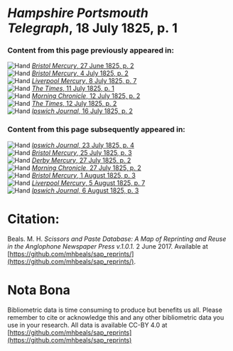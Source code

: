 # *Hampshire Portsmouth Telegraph*, 18 July 1825, p. 1  
  
### Content from this page previously appeared in:  
![Hand](http://scissorsandpaste.net/wp-content/uploads/2017/06/smallhandpointer.png) [*Bristol Mercury*, 27 June 1825, p. 2](https://mhbeals.github.io/sap_html/Bristol-Mercury/Bristol-Mercury-27-June-1825-p-2)  
![Hand](http://scissorsandpaste.net/wp-content/uploads/2017/06/smallhandpointer.png) [*Bristol Mercury*, 4 July 1825, p. 2](https://mhbeals.github.io/sap_html/Bristol-Mercury/Bristol-Mercury-4-July-1825-p-2)  
![Hand](http://scissorsandpaste.net/wp-content/uploads/2017/06/smallhandpointer.png) [*Liverpool Mercury*, 8 July 1825, p. 7](https://mhbeals.github.io/sap_html/Liverpool-Mercury/Liverpool-Mercury-8-July-1825-p-7)  
![Hand](http://scissorsandpaste.net/wp-content/uploads/2017/06/smallhandpointer.png) [*The Times*, 11 July 1825, p. 1](https://mhbeals.github.io/sap_html/The-Times/The-Times-11-July-1825-p-1)  
![Hand](http://scissorsandpaste.net/wp-content/uploads/2017/06/smallhandpointer.png) [*Morning Chronicle*, 12 July 1825, p. 2](https://mhbeals.github.io/sap_html/Morning-Chronicle/Morning-Chronicle-12-July-1825-p-2)  
![Hand](http://scissorsandpaste.net/wp-content/uploads/2017/06/smallhandpointer.png) [*The Times*, 12 July 1825, p. 2](https://mhbeals.github.io/sap_html/The-Times/The-Times-12-July-1825-p-2)  
![Hand](http://scissorsandpaste.net/wp-content/uploads/2017/06/smallhandpointer.png) [*Ipswich Journal*, 16 July 1825, p. 2](https://mhbeals.github.io/sap_html/Ipswich-Journal/Ipswich-Journal-16-July-1825-p-2)  
  
### Content from this page subsequently appeared in:  
![Hand](http://scissorsandpaste.net/wp-content/uploads/2017/06/smallhandpointer.png) [*Ipswich Journal*, 23 July 1825, p. 4](https://mhbeals.github.io/sap_html/Ipswich-Journal/Ipswich-Journal-23-July-1825-p-4)  
![Hand](http://scissorsandpaste.net/wp-content/uploads/2017/06/smallhandpointer.png) [*Bristol Mercury*, 25 July 1825, p. 3](https://mhbeals.github.io/sap_html/Bristol-Mercury/Bristol-Mercury-25-July-1825-p-3)  
![Hand](http://scissorsandpaste.net/wp-content/uploads/2017/06/smallhandpointer.png) [*Derby Mercury*, 27 July 1825, p. 2](https://mhbeals.github.io/sap_html/Derby-Mercury/Derby-Mercury-27-July-1825-p-2)  
![Hand](http://scissorsandpaste.net/wp-content/uploads/2017/06/smallhandpointer.png) [*Morning Chronicle*, 27 July 1825, p. 2](https://mhbeals.github.io/sap_html/Morning-Chronicle/Morning-Chronicle-27-July-1825-p-2)  
![Hand](http://scissorsandpaste.net/wp-content/uploads/2017/06/smallhandpointer.png) [*Bristol Mercury*, 1 August 1825, p. 3](https://mhbeals.github.io/sap_html/Bristol-Mercury/Bristol-Mercury-1-August-1825-p-3)  
![Hand](http://scissorsandpaste.net/wp-content/uploads/2017/06/smallhandpointer.png) [*Liverpool Mercury*, 5 August 1825, p. 7](https://mhbeals.github.io/sap_html/Liverpool-Mercury/Liverpool-Mercury-5-August-1825-p-7)  
![Hand](http://scissorsandpaste.net/wp-content/uploads/2017/06/smallhandpointer.png) [*Ipswich Journal*, 6 August 1825, p. 3](https://mhbeals.github.io/sap_html/Ipswich-Journal/Ipswich-Journal-6-August-1825-p-3)  


# Citation: 

Beals. M. H. *Scissors and Paste Database: A Map of Reprinting and Reuse in the Anglophone Newspaper Press v.1.0.1.* 2 June 2017. Available at [https://github.com/mhbeals/sap_reprints/](https://github.com/mhbeals/sap_reprints/). 

# Nota Bona

Bibliometric data is time consuming to produce but benefits us all. Please remember to cite or acknowledge this and any other bibliometric data you use in your research. All data is available CC-BY 4.0 at [https://github.com/mhbeals/sap_reprints](https://github.com/mhbeals/sap_reprints)